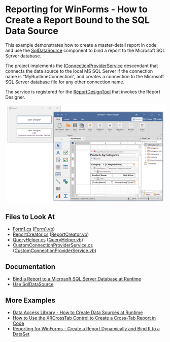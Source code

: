 # Reporting for WinForms - How to Create a Report Bound to the SQL Data Source

This example demonstrates how to create a master-detail report in code and use the [SqlDataSource](https://docs.devexpress.com/CoreLibraries/DevExpress.DataAccess.Sql.SqlDataSource) component to bind a report to the Microsoft SQL Server database.

The project implements the [IConnectionProviderService](https://docs.devexpress.com/CoreLibraries/DevExpress.DataAccess.Wizard.Services.IConnectionProviderService) descendant that connects the data source to the local MS SQL Server if the connection name is “MyRuntimeConnection”, and creates a connection to the Microsoft SQL Server database file for any other connection name.

The service is registered for the [ReportDesignTool](https://docs.devexpress.com/XtraReports/DevExpress.XtraReports.UI.ReportDesignTool) that invokes the Report Designer.

![Sample Master-Detail Report Created in Code](Images/screenshot.png)

## Files to Look At

- [Form1.cs](CS/RuntimeSqlDataSourceReportSample/Form1.cs) ([Form1.vb](VB/RuntimeSqlDataSourceReportSample/Form1.vb))
- [ReportCreator.cs](CS/RuntimeSqlDataSourceReportSample/ReportCreator.cs) ([ReportCreator.vb](VB/RuntimeSqlDataSourceReportSample/ReportCreator.vb))
- [QueryHelper.cs](CS/RuntimeSqlDataSourceReportSample/QueryHelper.cs) ([QueryHelper.vb](VB/RuntimeSqlDataSourceReportSample/QueryHelper.vb))
- [CustomConnectionProviderService.cs](CS/RuntimeSqlDataSourceReportSample/CustomConnectionProviderService.cs) ([CustomConnectionProviderService.vb](VB/RuntimeSqlDataSourceReportSample/CustomConnectionProviderService.vb))

## Documentation

- [Bind a Report to a Microsoft SQL Server Database at Runtime](https://docs.devexpress.com/XtraReports/4793/detailed-guide-to-devexpress-reporting/bind-reports-to-data/sql-database/bind-a-report-to-a-microsoft-sql-server-database-runtime-sample)
- [Use SqlDataSource](https://docs.devexpress.com/CoreLibraries/403633/devexpress-data-library/data-sources/use-the-sql-data-source)

## More Examples

- [Data Access Library - How to Create Data Sources at Runtime](https://github.com/DevExpress-Examples/how-to-create-data-access-library-data-sources-at-runtime-t424210)
- [How to Use the XRCrossTab Control to Create a Cross-Tab Report in Code](https://github.com/DevExpress-Examples/Reporting-XRCrossTab-Runtime-Sample)
- [Reporting for WinForms - Create a Report Dynamically and Bind It to a DataSet](https://github.com/DevExpress-Examples/reporting-winforms-create-report-dynamically-and-bind-it-to-dataset)